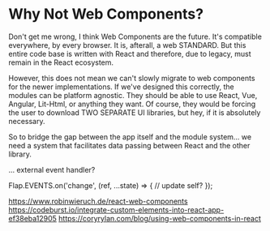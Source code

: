 # Why Not Web Components?

Don't get me wrong, I think Web Components are the future. It's compatible everywhere, by every browser. It is, afterall, a web STANDARD. But this entire code base is written with React and therefore, due to legacy, must remain in the React ecosystem.

However, this does not mean we can't slowly migrate to web components for the newer implementations. If we've designed this correctly, the modules can be platform agnostic. They should be able to use React, Vue, Angular, Lit-Html, or anything they want. Of course, they would be forcing the user to download TWO SEPARATE UI libraries, but hey, if it is absolutely necessary.

So to bridge the gap between the app itself and the module system... we need a system that facilitates data passing between React and the other library.

... external event handler?

Flap.EVENTS.on('change', (ref, ...state) =>
{
    // update self?
});

https://www.robinwieruch.de/react-web-components
https://codeburst.io/integrate-custom-elements-into-react-app-ef38eba12905
https://coryrylan.com/blog/using-web-components-in-react
